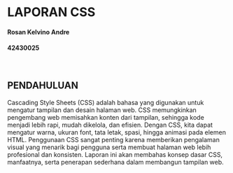 <h1>LAPORAN CSS</h1>
<h4>Rosan Kelvino Andre</h4>
<h4>42430025</h4>
<br>
<h2>PENDAHULUAN</h2>
<p>Cascading Style Sheets (CSS) adalah bahasa yang digunakan untuk mengatur tampilan dan desain halaman web. CSS memungkinkan pengembang web memisahkan konten dari tampilan, sehingga kode menjadi lebih rapi, mudah dikelola, dan efisien. Dengan CSS, kita dapat mengatur warna, ukuran font, tata letak, spasi, hingga animasi pada elemen HTML. Penggunaan CSS sangat penting karena memberikan pengalaman visual yang menarik bagi pengguna serta membuat halaman web lebih profesional dan konsisten. Laporan ini akan membahas konsep dasar CSS, manfaatnya, serta penerapan sederhana dalam membangun tampilan web.</p>
